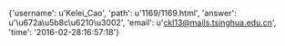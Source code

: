 {'username': u'Kelei_Cao', 'path': u'1169/1169.html', 'answer': u'\u672a\u5b8c\u6210\u3002', 'email': u'ckl13@mails.tsinghua.edu.cn', 'time': '2016-02-28:16:57:18'}